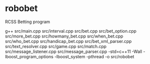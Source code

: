 # robobet
RCSS Betting program

g++ src/main.cpp src/interval.cpp src/bet.cpp src/bet_option.cpp src/more_bet.cpp src/howmany_bet.cpp src/when_bet.cpp src/who_bet.cpp src/handicap_bet.cpp src/bet_xml_parser.cpp src/text_resolver.cpp src/game.cpp src/match.cpp src/message_listener.cpp src/message_parser.cpp -std=c++11 -Wall -lboost_program_options -lboost_system -pthread -o src/robobet
